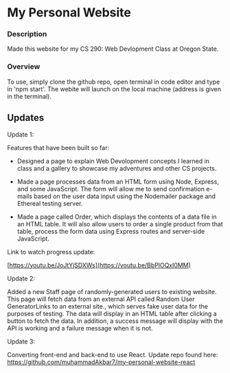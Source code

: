 # My Personal Website

### Description

Made this website for my CS 290: Web Devlopment Class at Oregon State.

### Overview

To use, simply clone the github repo, open terminal in code editor and type in 'npm start'. The webite will launch on the local machine (address is given in the terminal).

## Updates

Update 1:

Features that have been built so far:
- Designed a page to explain Web Devolopment concepts I learned in class and a gallery to showcase my adventures and other CS projects.

- Made a page processes data from an HTML form using Node, Express, and some JavaScript. The form will allow me to send confirmation e-mails based on the user data input using the Nodemailer package and Ethereal testing server.

- Made a page called Order, which displays the contents of a data file in an HTML table. It will also allow users to order a single product from that table, process the form data using Express routes and server-side JavaScript.  

Link to watch progress update:

[https://youtu.be/JoJtYjSDXWs](https://youtu.be/BbPlOQxl0MM)

Update 2:

Added a new Staff page of randomly-generated users to existing website. This page will fetch data from an external API called Random User GeneratorLinks to an external site., which serves fake user data for the purposes of testing. The data will display in an HTML table after clicking a button to fetch the data. In addition, a success message will display with the API is working and a failure message when it is not.

Update 3:

Converting front-end and back-end to use React. Update repo found here: https://github.com/muhammadAkbar7/my-personal-website-react

